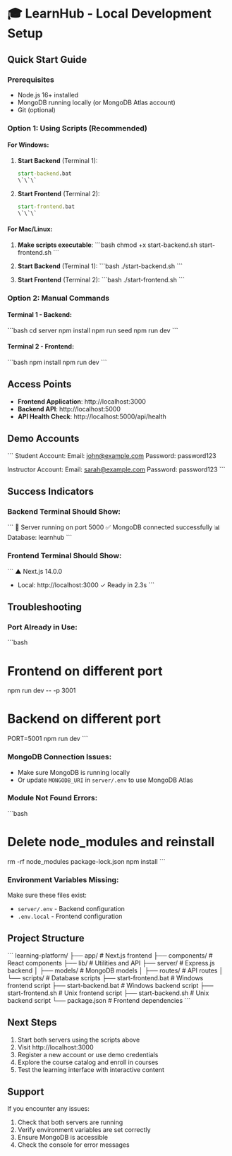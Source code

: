 # 🎓 LearnHub - Local Development Setup

## Quick Start Guide

### Prerequisites
- Node.js 16+ installed
- MongoDB running locally (or MongoDB Atlas account)
- Git (optional)

### Option 1: Using Scripts (Recommended)

#### For Windows:
1. **Start Backend** (Terminal 1):
   ```cmd
   start-backend.bat
   \`\`\`

2. **Start Frontend** (Terminal 2):
   ```cmd
   start-frontend.bat
   \`\`\`

#### For Mac/Linux:
1. **Make scripts executable**:
   \`\`\`bash
   chmod +x start-backend.sh start-frontend.sh
   \`\`\`

2. **Start Backend** (Terminal 1):
   \`\`\`bash
   ./start-backend.sh
   \`\`\`

3. **Start Frontend** (Terminal 2):
   \`\`\`bash
   ./start-frontend.sh
   \`\`\`

### Option 2: Manual Commands

#### Terminal 1 - Backend:
\`\`\`bash
cd server
npm install
npm run seed
npm run dev
\`\`\`

#### Terminal 2 - Frontend:
\`\`\`bash
npm install
npm run dev
\`\`\`

## Access Points

- **Frontend Application**: http://localhost:3000
- **Backend API**: http://localhost:5000
- **API Health Check**: http://localhost:5000/api/health

## Demo Accounts

\`\`\`
Student Account:
Email: john@example.com
Password: password123

Instructor Account:
Email: sarah@example.com
Password: password123
\`\`\`

## Success Indicators

### Backend Terminal Should Show:
\`\`\`
🚀 Server running on port 5000
✅ MongoDB connected successfully
📊 Database: learnhub
\`\`\`

### Frontend Terminal Should Show:
\`\`\`
▲ Next.js 14.0.0
- Local: http://localhost:3000
✓ Ready in 2.3s
\`\`\`

## Troubleshooting

### Port Already in Use:
\`\`\`bash
# Frontend on different port
npm run dev -- -p 3001

# Backend on different port
PORT=5001 npm run dev
\`\`\`

### MongoDB Connection Issues:
- Make sure MongoDB is running locally
- Or update `MONGODB_URI` in `server/.env` to use MongoDB Atlas

### Module Not Found Errors:
\`\`\`bash
# Delete node_modules and reinstall
rm -rf node_modules package-lock.json
npm install
\`\`\`

### Environment Variables Missing:
Make sure these files exist:
- `server/.env` - Backend configuration
- `.env.local` - Frontend configuration

## Project Structure

\`\`\`
learning-platform/
├── app/                    # Next.js frontend
├── components/             # React components
├── lib/                    # Utilities and API
├── server/                 # Express.js backend
│   ├── models/            # MongoDB models
│   ├── routes/            # API routes
│   └── scripts/           # Database scripts
├── start-frontend.bat     # Windows frontend script
├── start-backend.bat      # Windows backend script
├── start-frontend.sh      # Unix frontend script
├── start-backend.sh       # Unix backend script
└── package.json           # Frontend dependencies
\`\`\`

## Next Steps

1. Start both servers using the scripts above
2. Visit http://localhost:3000
3. Register a new account or use demo credentials
4. Explore the course catalog and enroll in courses
5. Test the learning interface with interactive content

## Support

If you encounter any issues:
1. Check that both servers are running
2. Verify environment variables are set correctly
3. Ensure MongoDB is accessible
4. Check the console for error messages

